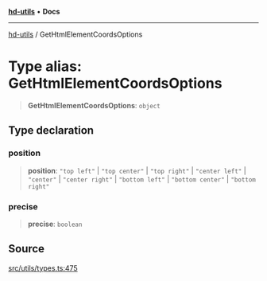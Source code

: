 [**hd-utils**](../README.md) • **Docs**

***

[hd-utils](../globals.md) / GetHtmlElementCoordsOptions

# Type alias: GetHtmlElementCoordsOptions

> **GetHtmlElementCoordsOptions**: `object`

## Type declaration

### position

> **position**: `"top left"` \| `"top center"` \| `"top right"` \| `"center left"` \| `"center"` \| `"center right"` \| `"bottom left"` \| `"bottom center"` \| `"bottom right"`

### precise

> **precise**: `boolean`

## Source

[src/utils/types.ts:475](https://github.com/AhmadHddad/h-utils/blob/f7bb9ae71f981ffef49079271b9540862594b7e6/src/utils/types.ts#L475)
